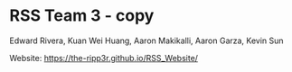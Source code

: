 # RSS Team 3 - copy

Edward Rivera, Kuan Wei Huang, Aaron Makikalli, Aaron Garza, Kevin Sun 

Website: https://the-ripp3r.github.io/RSS_Website/

